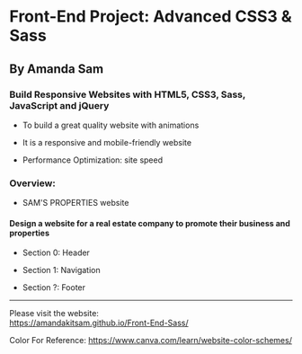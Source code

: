 # Front-End Project: Advanced CSS3 & Sass

## By Amanda Sam

### Build Responsive Websites with HTML5, CSS3, Sass, JavaScript and jQuery

- To build a great quality website with animations

- It is a responsive and mobile-friendly website

- Performance Optimization: site speed

### Overview:

- SAM'S PROPERTIES website

#### Design a website for a real estate company to promote their business and properties

- Section 0: Header

- Section 1: Navigation

- Section ?: Footer

-------------------------------------------

Please visit the website:<br/>
https://amandakitsam.github.io/Front-End-Sass/



Color For Reference: https://www.canva.com/learn/website-color-schemes/

